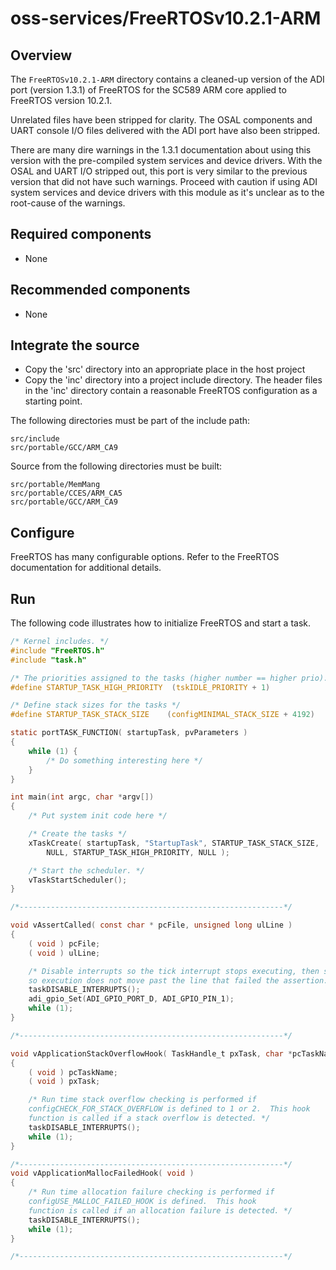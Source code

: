 # oss-services/FreeRTOSv10.2.1-ARM

## Overview

The `FreeRTOSv10.2.1-ARM` directory contains a cleaned-up version of the
ADI port (version 1.3.1) of FreeRTOS for the SC589 ARM core applied to
FreeRTOS version 10.2.1.

Unrelated files have been stripped for clarity.  The OSAL components and
UART console I/O files delivered with the ADI port have also been stripped.

There are many dire warnings in the 1.3.1 documentation about using this
version with the pre-compiled system services and device drivers.  With the
OSAL and UART I/O stripped out, this port is very similar to the previous
version that did not have such warnings.  Proceed with caution if using
ADI system services and device drivers with this module as it's unclear
as to the root-cause of the warnings.

## Required components

- None

## Recommended components

- None

## Integrate the source

- Copy the 'src' directory into an appropriate place in the host project
- Copy the 'inc' directory into a project include directory.  The header files in the 'inc' directory contain a reasonable FreeRTOS configuration as a starting point.

The following directories must be part of the include path:

```
src/include
src/portable/GCC/ARM_CA9
```

Source from the following directories must be built:

```
src/portable/MemMang
src/portable/CCES/ARM_CA5
src/portable/GCC/ARM_CA9
```

## Configure

FreeRTOS has many configurable options.  Refer to the FreeRTOS documentation for additional details.

## Run

The following code illustrates how to initialize FreeRTOS and start a task.

```C
/* Kernel includes. */
#include "FreeRTOS.h"
#include "task.h"

/* The priorities assigned to the tasks (higher number == higher prio). */
#define STARTUP_TASK_HIGH_PRIORITY  (tskIDLE_PRIORITY + 1)

/* Define stack sizes for the tasks */
#define STARTUP_TASK_STACK_SIZE    (configMINIMAL_STACK_SIZE + 4192)

static portTASK_FUNCTION( startupTask, pvParameters )
{
    while (1) {
        /* Do something interesting here */
    }
}

int main(int argc, char *argv[])
{
    /* Put system init code here */

    /* Create the tasks */
    xTaskCreate( startupTask, "StartupTask", STARTUP_TASK_STACK_SIZE,
        NULL, STARTUP_TASK_HIGH_PRIORITY, NULL );

    /* Start the scheduler. */
    vTaskStartScheduler();
}

/*-----------------------------------------------------------*/

void vAssertCalled( const char * pcFile, unsigned long ulLine )
{
    ( void ) pcFile;
    ( void ) ulLine;

    /* Disable interrupts so the tick interrupt stops executing, then sit in a loop
    so execution does not move past the line that failed the assertion. */
    taskDISABLE_INTERRUPTS();
    adi_gpio_Set(ADI_GPIO_PORT_D, ADI_GPIO_PIN_1);
    while (1);
}

/*-----------------------------------------------------------*/

void vApplicationStackOverflowHook( TaskHandle_t pxTask, char *pcTaskName )
{
    ( void ) pcTaskName;
    ( void ) pxTask;

    /* Run time stack overflow checking is performed if
    configCHECK_FOR_STACK_OVERFLOW is defined to 1 or 2.  This hook
    function is called if a stack overflow is detected. */
    taskDISABLE_INTERRUPTS();
    while (1);
}

/*-----------------------------------------------------------*/
void vApplicationMallocFailedHook( void )
{
    /* Run time allocation failure checking is performed if
    configUSE_MALLOC_FAILED_HOOK is defined.  This hook
    function is called if an allocation failure is detected. */
    taskDISABLE_INTERRUPTS();
    while (1);
}

/*-----------------------------------------------------------*/
```

